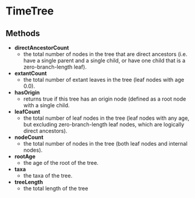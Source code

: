 TimeTree
========
Methods
-------

- **directAncestorCount**
  - the total number of nodes in the tree that are direct ancestors (i.e. have a single parent and a single child, or have one child that is a zero-branch-length leaf).
- **extantCount**
  - the total number of extant leaves in the tree (leaf nodes with age 0.0).
- **hasOrigin**
  - returns true if this tree has an origin node (defined as a root node with a single child.
- **leafCount**
  - the total number of leaf nodes in the tree (leaf nodes with any age, but excluding zero-branch-length leaf nodes, which are logically direct ancestors).
- **nodeCount**
  - the total number of nodes in the tree (both leaf nodes and internal nodes).
- **rootAge**
  - the age of the root of the tree.
- **taxa**
  - the taxa of the tree.
- **treeLength**
  - the total length of the tree